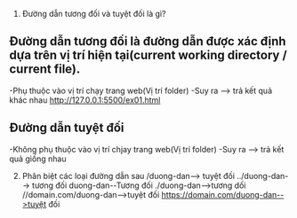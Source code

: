 1. Đường dẫn tương đối và tuyệt đối là gì?

## Đường dẫn tương đối là đường dẫn được xác định dựa trên vị trí hiện tại(current working directory / current file).

-Phụ thuộc vào vị trí chạy trang web(Vị trí folder)
-Suy ra --> trả kết quả khác nhau
http://127.0.0.1:5500/ex01.html

## Đường dẫn tuyệt đối

-Không phụ thuộc vào vị trí chjay trang web(Vị trí folder)
-Suy ra --> trả kết quả giống nhau

2. Phân biệt các loại đường dẫn sau
   /duong-dan--> tuyệt đối
   ../duong-dan--> tương đối
   duong-dan--Tương đối
   ./duong-dan-->tương dối
   //domain.com/duong-dan-->tuyệt đối
   https://domain.com/duong-dan-->tuyệt đối
